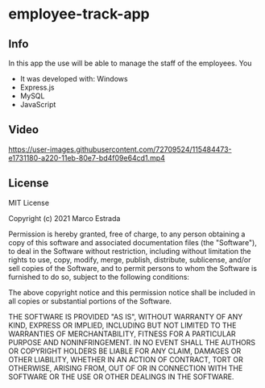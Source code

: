 # employee-track-app

## Info 
In this app the use will be able to manage the staff of the employees. You

* It was developed with: Windows
* Express.js
* MySQL
* JavaScript

## Video
https://user-images.githubusercontent.com/72709524/115484473-e1731180-a220-11eb-80e7-bd4f09e64cd1.mp4

## License 

MIT License

Copyright (c) 2021 Marco Estrada

Permission is hereby granted, free of charge, to any person obtaining a copy
of this software and associated documentation files (the "Software"), to deal
in the Software without restriction, including without limitation the rights
to use, copy, modify, merge, publish, distribute, sublicense, and/or sell
copies of the Software, and to permit persons to whom the Software is
furnished to do so, subject to the following conditions:

The above copyright notice and this permission notice shall be included in all
copies or substantial portions of the Software.

THE SOFTWARE IS PROVIDED "AS IS", WITHOUT WARRANTY OF ANY KIND, EXPRESS OR
IMPLIED, INCLUDING BUT NOT LIMITED TO THE WARRANTIES OF MERCHANTABILITY,
FITNESS FOR A PARTICULAR PURPOSE AND NONINFRINGEMENT. IN NO EVENT SHALL THE
AUTHORS OR COPYRIGHT HOLDERS BE LIABLE FOR ANY CLAIM, DAMAGES OR OTHER
LIABILITY, WHETHER IN AN ACTION OF CONTRACT, TORT OR OTHERWISE, ARISING FROM,
OUT OF OR IN CONNECTION WITH THE SOFTWARE OR THE USE OR OTHER DEALINGS IN THE
SOFTWARE.
